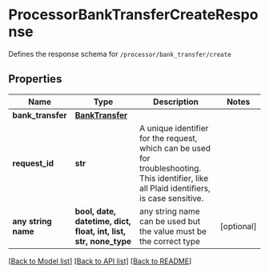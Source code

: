 # ProcessorBankTransferCreateResponse

Defines the response schema for `/processor/bank_transfer/create`

## Properties
Name | Type | Description | Notes
------------ | ------------- | ------------- | -------------
**bank_transfer** | [**BankTransfer**](BankTransfer.md) |  | 
**request_id** | **str** | A unique identifier for the request, which can be used for troubleshooting. This identifier, like all Plaid identifiers, is case sensitive. | 
**any string name** | **bool, date, datetime, dict, float, int, list, str, none_type** | any string name can be used but the value must be the correct type | [optional]

[[Back to Model list]](../README.md#documentation-for-models) [[Back to API list]](../README.md#documentation-for-api-endpoints) [[Back to README]](../README.md)


